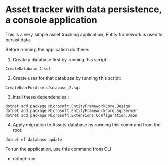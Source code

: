 # Asset tracker with data persistence, a console application

This is a very simple asset tracking application, Entity framework is used to persist data.

Before running the application do these:

1. Create a database first by running this script:
```
CreateDatabase_1.sql
```
2. Create user for that database by running this script:
```
CreateUserForAssetsDatabase_2.sql
```
3. Intall these dependencies :
```
dotnet add package Microsoft.EntityFrameworkCore.Design
dotnet add package Microsoft.EntityFrameworkCore.SqlServer
dotnet add package Microsoft.Extensions.Configuration.Json
```
4. Apply migration to Assets database by running this command from the root:
```
dotnet ef database update
```

To run the application, use this command from CLI
 - dotnet run
